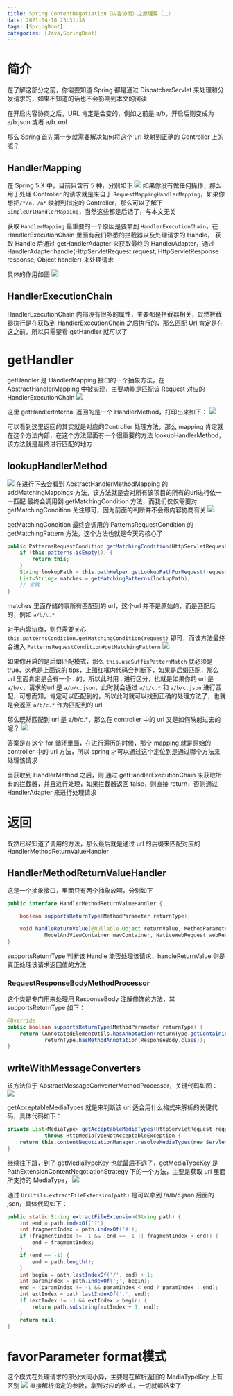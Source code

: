 ```yaml
---
title: Spring ContentNegotiation（内容协商）之原理篇（二）
date: 2021-04-10 23:31:38
tags: [SpringBoot]
categories: [Java,SpringBoot]
---
```

# 简介

在了解这部分之前，你需要知道 Spring 都是通过 DispatcherServlet 来处理和分发请求的，如果不知道的话也不会影响到本文的阅读

在开启内容协商之后，URL 肯定是会变的，例如之前是 a/b，开启后则变成为 a/b.json 或者 a/b.xml

那么 Spring 首先第一步就需要解决如何将这个 url 映射到正确的 Controller 上的呢？

## HandlerMapping
在 Spring 5.X 中，目前只含有 5 种，分别如下
![](https://szhtc-1252780558.cos.ap-shanghai.myqcloud.com/%E6%96%87%E7%AB%A0/talkaboutHttpMeesageConvert2/five_handle_mapping.png)
如果你没有做任何操作，那么用于处理 Controller 的请求就是来自于 `RequestMappingHandlerMapping`，如果你想把`/*/a，/a*` 映射到指定的 Controller，那么可以了解下 `SimpleUrlHandlerMapping`，当然这些都是后话了，与本文无关

获取 `HandlerMapping` 最重要的一个原因是要拿到 `HandlerExecutionChain`，在 HandlerExecutionChain 里面有我们熟悉的拦截器以及处理请求的 Handle，
获取 Handle 后通过 getHandlerAdapter 来获取最终的 HandlerAdapter，通过 HandlerAdapter.handle(HttpServletRequest request, HttpServletResponse response, Object handler) 来处理请求

具体的作用如图
![](https://szhtc-1252780558.cos.ap-shanghai.myqcloud.com/%E6%96%87%E7%AB%A0/talkaboutHttpMeesageConvert2/simple-http-handle.png)




## HandlerExecutionChain
HandlerExecutionChain 内部没有很多的属性，主要都是拦截器相关，既然拦截器执行是在获取到 HandlerExecutionChain 之后执行的，那么匹配 Url 肯定是在这之前，所以只需要看 getHandler 就可以了


# getHandler
getHandler 是 HandlerMapping 接口的一个抽象方法，在 AbstractHandlerMapping 中被实现，主要功能是匹配该 Request 对应的 HandlerExecutionChain
![](https://szhtc-1252780558.cos.ap-shanghai.myqcloud.com/%E6%96%87%E7%AB%A0/talkaboutHttpMeesageConvert2/getHandle.png)

这里 getHandlerInternal 返回的是一个 HandlerMethod，打印出来如下：
![](https://szhtc-1252780558.cos.ap-shanghai.myqcloud.com/%E6%96%87%E7%AB%A0/talkaboutHttpMeesageConvert2/HandleMethod.png)

可以看到这里返回的其实就是对应的Controller 处理方法，那么 mapping 肯定就在这个方法内部，在这个方法里面有一个很重要的方法 lookupHandlerMethod，该方法就是最终进行匹配的地方

## lookupHandlerMethod

![](https://szhtc-1252780558.cos.ap-shanghai.myqcloud.com/%E6%96%87%E7%AB%A0/talkaboutHttpMeesageConvert2/lookupHandlerMethod.png)
在进行下去会看到 AbstractHandlerMethodMapping 的 addMatchingMappings 方法，该方法就是会对所有该项目的所有的url进行依一一匹配
最终会调用到 getMatchingCondition 方法，而我们仅仅需要对 getMatchingCondition 关注即可，因为前面的判断并不会跟内容协商有关
![](https://szhtc-1252780558.cos.ap-shanghai.myqcloud.com/%E6%96%87%E7%AB%A0/talkaboutHttpMeesageConvert2/getMatchingCondition.png)

getMatchingCondition 最终会调用的 PatternsRequestCondition 的 getMatchingPattern 方法，这个方法也就是今天的核心了
```java
public PatternsRequestCondition getMatchingCondition(HttpServletRequest request) {
    if (this.patterns.isEmpty()) {
        return this;
    }
    String lookupPath = this.pathHelper.getLookupPathForRequest(request);
    List<String> matches = getMatchingPatterns(lookupPath);
    // 省略
}
```
matches 里面存储的事所有匹配到的 url，这个url 并不是原始的，而是匹配后的，例如 `a/b/c.*` 

对于内容协商，则只需要关心 `this.patternsCondition.getMatchingCondition(request)` 即可，而该方法最终会进入 `PatternsRequestCondition#getMatchingPattern`
![](https://szhtc-1252780558.cos.ap-shanghai.myqcloud.com/%E6%96%87%E7%AB%A0/talkaboutHttpMeesageConvert2/getMatchingPattern.png)

如果你开启的是后缀匹配模式，那么 `this.useSuffixPatternMatch` 就必须是true，这也是上面说的 tips，上图红框内代码会判断下，如果是后缀匹配，那么 url 里面肯定是会有一个 . 的，所以此时用 . 进行区分，也就是如果你的 url 是 `a/b/c`，请求的url 是 `a/b/c.json`，此时就会通过 `a/b/c.*` 和 `a/b/c.json` 进行匹配，可想而知，肯定可以匹配到的，所以此时就可以找到正确的处理方法了，也就是会返回 `a/b/c.*` 作为匹配到的 url


那么既然匹配到 url 是 a/b/c.*，那么在 controller 中的 url 又是如何映射过去的呢？
![](https://szhtc-1252780558.cos.ap-shanghai.myqcloud.com/%E6%96%87%E7%AB%A0/talkaboutHttpMeesageConvert2/addMatchingMappings2.png)

答案是在这个 for 循环里面，在进行遍历的时候，那个 mapping 就是原始的 controller 中的 url 方法，所以 spring 才可以通过这个定位到是通过哪个方法来处理该请求


当获取到 HandlerMethod 之后，则 通过 getHandlerExecutionChain 来获取所有的拦截器，并且进行处理，如果拦截器返回 false，则直接 return，否则通过 HandlerAdapter 来进行处理请求

# 返回
既然已经知道了调用的方法，那么最后就是通过 url 的后缀来匹配对应的 HandlerMethodReturnValueHandler

## HandlerMethodReturnValueHandler
这是一个抽象接口，里面只有两个抽象放啊，分别如下
```java
public interface HandlerMethodReturnValueHandler {

	boolean supportsReturnType(MethodParameter returnType);

	void handleReturnValue(@Nullable Object returnValue, MethodParameter returnType,
			ModelAndViewContainer mavContainer, NativeWebRequest webRequest) throws Exception;
}
```
supportsReturnType 判断该 Handle 能否处理该请求，handleReturnValue 则是真正处理该请求返回值的方法


### RequestResponseBodyMethodProcessor
这个类是专门用来处理用 ResponseBody 注解修饰的方法，其 supportsReturnType 如下：
```java
@Override
public boolean supportsReturnType(MethodParameter returnType) {
    return (AnnotatedElementUtils.hasAnnotation(returnType.getContainingClass(), ResponseBody.class) ||
            returnType.hasMethodAnnotation(ResponseBody.class));
}
```

## writeWithMessageConverters
该方法位于 AbstractMessageConverterMethodProcessor，关键代码如图：
![](https://szhtc-1252780558.cos.ap-shanghai.myqcloud.com/%E6%96%87%E7%AB%A0/talkaboutHttpMeesageConvert2/addMatchingMappings2.png)

getAcceptableMediaTypes 就是来判断该 url 适合用什么格式来解析的关键代码，具体代码如下：
```java
private List<MediaType> getAcceptableMediaTypes(HttpServletRequest request)
			throws HttpMediaTypeNotAcceptableException {
    return this.contentNegotiationManager.resolveMediaTypes(new ServletWebRequest(request));
}
```

继续往下跟，到了 getMediaTypeKey 也就最后不远了，getMediaTypeKey 是 PathExtensionContentNegotiationStrategy 下的一个方法，主要是获取 url 里面所支持的 MediaType，
![](https://szhtc-1252780558.cos.ap-shanghai.myqcloud.com/%E6%96%87%E7%AB%A0/talkaboutHttpMeesageConvert2/getMediaTypeKey.png)

通过 `UriUtils.extractFileExtension(path)` 是可以拿到 /a/b/c.json 后面的 json，具体代码如下：
```java
public static String extractFileExtension(String path) {
	int end = path.indexOf('?');
    int fragmentIndex = path.indexOf('#');
    if (fragmentIndex != -1 && (end == -1 || fragmentIndex < end)) {
        end = fragmentIndex;
    }
    if (end == -1) {
        end = path.length();
    }
    int begin = path.lastIndexOf('/', end) + 1;
    int paramIndex = path.indexOf(';', begin);
    end = (paramIndex != -1 && paramIndex < end ? paramIndex : end);
    int extIndex = path.lastIndexOf('.', end);
    if (extIndex != -1 && extIndex > begin) {
        return path.substring(extIndex + 1, end);
    }
    return null;
}
```

# favorParameter format模式
这个模式在处理请求的部分大同小异，主要是在解析返回的 MediaTypeKey 上有区别
![](https://szhtc-1252780558.cos.ap-shanghai.myqcloud.com/%E6%96%87%E7%AB%A0/talkaboutHttpMeesageConvert2/getMediaTypeKey_parameter.png)
直接解析指定的参数，拿到对应的格式，一切就都结束了
